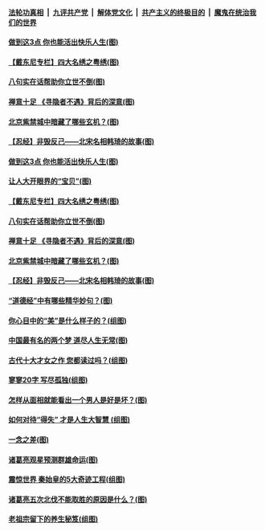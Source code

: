 

####  [法轮功真相](../../../../basic/blob/master/README.md?t=03131130) &nbsp;|&nbsp; [九评共产党](../../../../9ping.md/blob/master/README.md?t=03131130) &nbsp;|&nbsp; [解体党文化](../../../../jtdwh.md/blob/master/README.md?t=03131130)  &nbsp;|&nbsp; [共产主义的终极目的](../../../../gczydzjmd.md/blob/master/README.md?t=03131130) &nbsp;|&nbsp; [魔鬼在统治我们的世界](../../../../mgztzwmdsj.md/blob/master/README.md?t=03131130) 

#### [做到这3点 你也能活出快乐人生(图)](../pages/p7/964420.md?t=03131130) 

#### [【戴东尼专栏】四大名绣之粤绣(图)](../pages/p7/958099.md?t=03131130) 

#### [八句实在话帮助你立世不倒(图)](../pages/p7/963628.md?t=03131130) 

#### [禅意十足 《寻隐者不遇》背后的深意(图)](../pages/p7/965246.md?t=03131130) 

#### [北京紫禁城中暗藏了哪些玄机？(图)](../pages/p7/964900.md?t=03131130) 

#### [【忍经】非毁反己——北宋名相韩琦的故事(图)](../pages/p7/965201.md?t=03131130) 

#### [做到这3点 你也能活出快乐人生(图)](../pages/p7/964420.md?t=03131130) 

#### [让人大开眼界的“宝贝”(图)](../pages/p7/965325.md?t=03131130) 

#### [【戴东尼专栏】四大名绣之粤绣(图)](../pages/p7/958099.md?t=03131130) 

#### [八句实在话帮助你立世不倒(图)](../pages/p7/963628.md?t=03131130) 

#### [禅意十足 《寻隐者不遇》背后的深意(图)](../pages/p7/965246.md?t=03131130) 

#### [北京紫禁城中暗藏了哪些玄机？(图)](../pages/p7/964900.md?t=03131130) 

#### [【忍经】非毁反己——北宋名相韩琦的故事(图)](../pages/p7/965201.md?t=03131130) 

#### [“道德经”中有哪些精华妙句？(图)](../pages/p7/963928.md?t=03131130) 

#### [你心目中的“美”是什么样子的？(组图)](../pages/p7/965084.md?t=03131130) 

#### [中国最有名的两个梦 道尽人生无常(图)](../pages/p7/965083.md?t=03131130) 

#### [古代十大才女之作 您都读过吗？(组图)](../pages/p7/964034.md?t=03131130) 

#### [寥寥20字 写尽孤独(组图)](../pages/p7/964091.md?t=03131130) 

#### [怎样从面相就能看出一个男人是好是坏？(图)](../pages/p7/964898.md?t=03131130) 

#### [如何对待“得失” 才是人生大智慧 (组图)](../pages/p7/964968.md?t=03131130) 

#### [一念之差(图)](../pages/p7/965080.md?t=03131130) 

#### [诸葛亮观星预测群雄命运(图)](../pages/p7/964777.md?t=03131130) 

#### [震惊世界 秦始皇的5大奇迹工程(组图)](../pages/p7/964859.md?t=03131130) 

#### [诸葛亮五次北伐不能取胜的原因是什么？(图)](../pages/p7/964860.md?t=03131130) 


#### [老祖宗留下的养生秘笈(组图)](../pages/p7/964411.md?t=03131130) 

